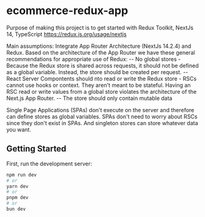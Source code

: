 # ecommerce-redux-app

Purpose of making this project is to get started with Redux Toolkit, NextJs 14, TypeScript
https://redux.js.org/usage/nextjs

Main assumptions:
Integrate App Router Architecture (NextJs 14.2.4) and Redux. Based on the architecture of the App Router we have these general recommendations for appropriate use of Redux:
-- No global stores - Because the Redux store is shared across requests, it should not be defined as a global variable. Instead, the store should be created per request.
-- React Server Compontents should nto read or write the Redux store - RSCs cannot use hooks or context. They aren't meant to be stateful. Having an RSC read or write values from a global store violates the architecture of the Next.js App Router.
-- The store should only contain mutable data

Single Page Applications (SPAs) don't execute on the server and therefore can define stores as global variables. SPAs don't need to worry about RSCs since they don't exist in SPAs. And singleton stores can store whatever data you want.

## Getting Started

First, run the development server:

```bash
npm run dev
# or
yarn dev
# or
pnpm dev
# or
bun dev
```
